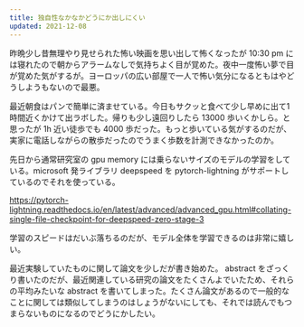 ```yaml
---
title: 独自性なかなかどうにか出しにくい
updated: 2021-12-08
---
```


昨晩少し昔無理やり見せられた怖い映画を思い出して怖くなったが 10:30 pm には寝れたので朝からアラームなしで気持ちよく目が覚めた。夜中一度怖い夢で目が覚めた気がするが。ヨーロッパの広い部屋で一人で怖い気分になるともはやどうしようもないので最悪。

最近朝食はパンで簡単に済ませている。今日もサクッと食べて少し早めに出て1時間近くかけて出ラボした。帰りも少し遠回りしたら 13000 歩いくかしら。と思ったが 1h 近い徒歩でも 4000 歩だった。もっと歩いている気がするのだが、実家に電話しながらの散歩だったのでうまく歩数を計測できなかったのか。

先日から通常研究室の gpu memory には乗らないサイズのモデルの学習をしている。microsoft 発ライブラリ deepspeed を pytorch-lightning がサポートしているのでそれを使っている。

https://pytorch-lightning.readthedocs.io/en/latest/advanced/advanced_gpu.html#collating-single-file-checkpoint-for-deepspeed-zero-stage-3

学習のスピードはだいぶ落ちるのだが、モデル全体を学習できるのは非常に嬉しい。

最近実験していたものに関して論文を少しだが書き始めた。 abstract をざっくり書いたのだが、最近関連している研究の論文をたくさんよでいたため、それらの平均みたいな abstract を書いてしまった。たくさん論文があるので一般的なことに関しては類似してしまうのはしょうがないにしても、それでは読んでもつまらないものになるのでどうにかしたい。
